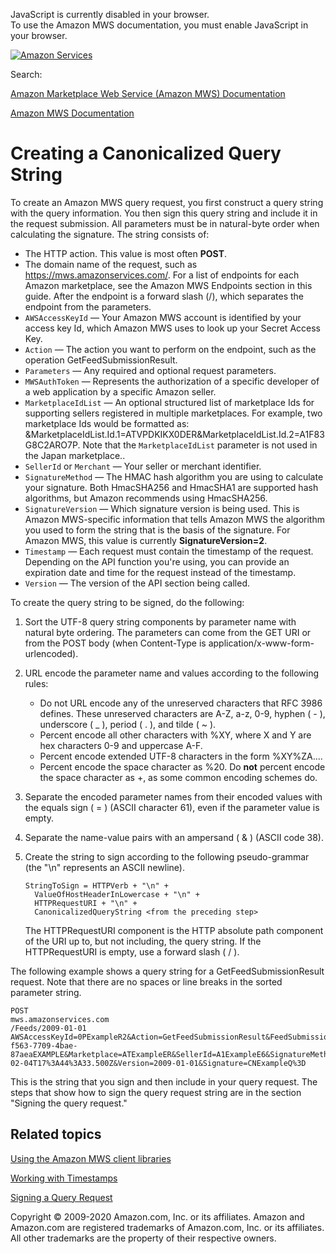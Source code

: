 <div id="MWSDX_noscript">

JavaScript is currently disabled in your browser.  
To use the Amazon MWS documentation, you must enable JavaScript in your
browser.

</div>

<div id="MWSDX_divtop">

[![Amazon
Services](https://images-na.ssl-images-amazon.com/images/G/08/mwsportal/fr_FR/amazonservices.gif "Amazon Services")](http://services.amazon.fr)

<div id="MWSDX_search">

<span id="MWSDX_searchlbl">Search:</span>

</div>

  
<span id="MWSDX_titlebar">[Amazon Marketplace Web Service (Amazon MWS)
Documentation](https://developer.amazonservices.fr/gp/mws/docs.html)</span>

</div>

<div id="MWSDX_divbottom">

<div id="MWSDX_divleft">

<div id="MWSDX_toc">

</div>

</div>

<div id="MWSDX_divright">

<div id="MWSDX_content">

<span id="MWSDX_breadcrumbs">[Amazon MWS
Documentation](https://developer.amazonservices.fr/gp/mws/docs.html)</span>

Creating a Canonicalized Query String
=====================================

<div class="body">

To create an <span class="ph">Amazon MWS</span> query request, you first
construct a query string with the query information. You then sign this
query string and include it in the request submission. All parameters
must be in natural-byte order when calculating the signature. The string
consists of:

-   The HTTP action. This value is most often **POST**.
-   The domain name of the request, such as <span
    class="ph filepath">https://mws.amazonservices.com/</span>. For a
    list of endpoints for each Amazon marketplace, see the <span
    class="ph">Amazon MWS</span> Endpoints section in this guide. After
    the endpoint is a forward slash (/), which separates the endpoint
    from the parameters.
-   `AWSAccessKeyId` — Your <span class="ph">Amazon MWS</span> account
    is identified by your access key Id, which <span class="ph">Amazon
    MWS</span> uses to look up your Secret Access Key.
-   `Action` — The action you want to perform on the endpoint, such as
    the operation <span
    class="keyword apiname">GetFeedSubmissionResult</span>.
-   `Parameters` — Any required and optional request parameters.
-   `MWSAuthToken` — Represents the authorization of a specific
    developer of a web application by a specific Amazon seller.
-   `MarketplaceIdList` — An optional structured list of marketplace Ids
    for supporting sellers registered in multiple marketplaces. For
    example, two marketplace Ids would be formatted as:
    &MarketplaceIdList.Id.1=ATVPDKIKX0DER&MarketplaceIdList.Id.2=A1F83G8C2ARO7P.
    Note that the `MarketplaceIdList` parameter is not used in the Japan
    marketplace..
-   `SellerId` or `Merchant` — Your seller or merchant identifier.
-   `SignatureMethod` — The HMAC hash algorithm you are using to
    calculate your signature. Both HmacSHA256 and HmacSHA1 are supported
    hash algorithms, but Amazon recommends using HmacSHA256.
-   `SignatureVersion` — Which signature version is being used. This is
    <span class="ph">Amazon MWS</span>-specific information that tells
    <span class="ph">Amazon MWS</span> the algorithm you used to form
    the string that is the basis of the signature. For <span
    class="ph">Amazon MWS</span>, this value is currently
    **SignatureVersion=2**.
-   `Timestamp` — Each request must contain the timestamp of the
    request. Depending on the API function you're using, you can provide
    an expiration date and time for the request instead of the
    timestamp.
-   `Version` — The version of the API section being called.

To create the query string to be signed, do the following:

1.  Sort the UTF-8 query string components by parameter name with
    natural byte ordering. The parameters can come from the GET URI or
    from the POST body (when Content-Type is
    application/x-www-form-urlencoded).

2.  URL encode the parameter name and values according to the following
    rules:
    -   Do not URL encode any of the unreserved characters that RFC 3986
        defines. These unreserved characters are A-Z, a-z, 0-9, hyphen
        ( - ), underscore ( \_ ), period ( . ), and tilde ( \~ ).
    -   Percent encode all other characters with %XY, where X and Y are
        hex characters 0-9 and uppercase A-F.
    -   Percent encode extended UTF-8 characters in the form %XY%ZA....
    -   Percent encode the space character as %20. Do **not** percent
        encode the space character as +, as some common encoding schemes
        do.

3.  Separate the encoded parameter names from their encoded values with
    the equals sign ( = ) (ASCII character 61), even if the parameter
    value is empty.

4.  Separate the name-value pairs with an ampersand ( & ) (ASCII code
    38).

5.  Create the string to sign according to the following pseudo-grammar
    (the "\\n" represents an ASCII newline).

        StringToSign = HTTPVerb + "\n" +
          ValueOfHostHeaderInLowercase + "\n" +
          HTTPRequestURI + "\n" +
          CanonicalizedQueryString <from the preceding step>

    The HTTPRequestURI component is the HTTP absolute path component of
    the URI up to, but not including, the query string. If the
    HTTPRequestURI is empty, use a forward slash ( / ).

The following example shows a query string for a <span
class="keyword apiname">GetFeedSubmissionResult</span> request. Note
that there are no spaces or line breaks in the sorted parameter string.

    POST
    mws.amazonservices.com
    /Feeds/2009-01-01
    AWSAccessKeyId=0PExampleR2&Action=GetFeedSubmissionResult&FeedSubmissionId=20Example76&MWSAuthToken=amzn.mws.4ea38b7b-f563-7709-4bae-87aeaEXAMPLE&Marketplace=ATExampleER&SellerId=A1ExampleE6&SignatureMethod=HmacSHA256&SignatureVersion=2&Timestamp=2009-02-04T17%3A44%3A33.500Z&Version=2009-01-01&Signature=CNExampleQ%3D

This is the string that you sign and then include in your query request.
The steps that show how to sign the query request string are in the
section "Signing the query request."

</div>

<div id="RelatedTopics" class="topic nested1">

Related topics
--------------

<div class="body">

<a href="DG_ClientLibraries.md" class="xref">Using the Amazon MWS client libraries</a>

<a href="DG_Timestamps.md" class="xref">Working with Timestamps</a>

<a href="DG_SigningQueryRequest.md" class="xref">Signing a Query Request</a>

</div>

</div>

<div id="MWSDX_footer">

Copyright © 2009-2020 Amazon.com, Inc. or its affiliates. Amazon and
Amazon.com are registered trademarks of Amazon.com, Inc. or its
affiliates. All other trademarks are the property of their respective
owners.

</div>

</div>

</div>

<div style="clear: both;">

</div>

</div>
